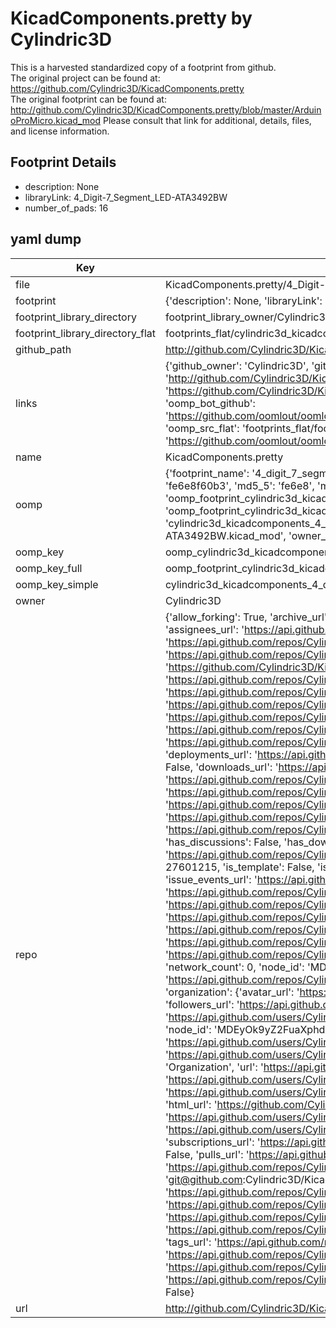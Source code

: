 # KicadComponents.pretty by Cylindric3D  
This is a harvested standardized copy of a footprint from github.  
The original project can be found at:  
https://github.com/Cylindric3D/KicadComponents.pretty  
The original footprint can be found at:
http://github.com/Cylindric3D/KicadComponents.pretty/blob/master/ArduinoProMicro.kicad_mod
Please consult that link for additional, details, files, and license information.  
## Footprint Details
* description: None  
* libraryLink: 4_Digit-7_Segment_LED-ATA3492BW  
* number_of_pads: 16  
## yaml dump  
| Key | Value |  
| --- | --- |  
| file | KicadComponents.pretty/4_Digit-7_Segment_LED-ATA3492BW.kicad_mod |  
| footprint | {'description': None, 'libraryLink': '4_Digit-7_Segment_LED-ATA3492BW', 'number_of_pads': 16} |  
| footprint_library_directory | footprint_library_owner/Cylindric3D_KicadComponents.pretty |  
| footprint_library_directory_flat | footprints_flat/cylindric3d_kicadcomponents_4_digit_7_segment_led_ata3492bw/working |  
| github_path | http://github.com/Cylindric3D/KicadComponents.pretty/blob/master/4_Digit-7_Segment_LED-ATA3492BW.kicad_mod |  
| links | {'github_owner': 'Cylindric3D', 'github_repo_name': 'KicadComponents.pretty', 'github_src': 'http://github.com/Cylindric3D/KicadComponents.pretty/blob/master/ArduinoProMicro.kicad_mod', 'github_src_repo': 'https://github.com/Cylindric3D/KicadComponents.pretty', 'oomp_bot': 'footprints/cylindric3d_kicadcomponents_4_digit_7_segment_led_ata3492bw/working', 'oomp_bot_github': 'https://github.com/oomlout/oomlout_oomp_footprint_bot/tree/main/footprints/cylindric3d_kicadcomponents_4_digit_7_segment_led_ata3492bw/working', 'oomp_src_flat': 'footprints_flat/footprints_flat/cylindric3d_kicadcomponents_4_digit_7_segment_led_ata3492bw/working', 'oomp_src_flat_github': 'https://github.com/oomlout/oomlout_oomp_footprint_src/tree/main/footprints_flat/cylindric3d_kicadcomponents_4_digit_7_segment_led_ata3492bw/working'} |  
| name | KicadComponents.pretty |  
| oomp | {'footprint_name': '4_digit_7_segment_led_ata3492bw', 'library_name': 'kicadcomponents', 'md5': 'fe6e8f60b3d73de1b5b067af7e108938', 'md5_10': 'fe6e8f60b3', 'md5_5': 'fe6e8', 'md5_6': 'fe6e8f', 'oomp_key': 'oomp_cylindric3d_kicadcomponents_4_digit_7_segment_led_ata3492bw', 'oomp_key_extra': 'oomp_footprint_cylindric3d_kicadcomponents_4_digit_7_segment_led_ata3492bw', 'oomp_key_full': 'oomp_footprint_cylindric3d_kicadcomponents_4_digit_7_segment_led_ata3492bw_fe6e8f', 'oomp_key_simple': 'cylindric3d_kicadcomponents_4_digit_7_segment_led_ata3492bw', 'original_filename': 'KicadComponents.pretty/4_Digit-7_Segment_LED-ATA3492BW.kicad_mod', 'owner_name': 'cylindric3d'} |  
| oomp_key | oomp_cylindric3d_kicadcomponents_4_digit_7_segment_led_ata3492bw |  
| oomp_key_full | oomp_footprint_cylindric3d_kicadcomponents_4_digit_7_segment_led_ata3492bw |  
| oomp_key_simple | cylindric3d_kicadcomponents_4_digit_7_segment_led_ata3492bw |  
| owner | Cylindric3D |  
| repo | {'allow_forking': True, 'archive_url': 'https://api.github.com/repos/Cylindric3D/KicadComponents.pretty/{archive_format}{/ref}', 'archived': False, 'assignees_url': 'https://api.github.com/repos/Cylindric3D/KicadComponents.pretty/assignees{/user}', 'blobs_url': 'https://api.github.com/repos/Cylindric3D/KicadComponents.pretty/git/blobs{/sha}', 'branches_url': 'https://api.github.com/repos/Cylindric3D/KicadComponents.pretty/branches{/branch}', 'clone_url': 'https://github.com/Cylindric3D/KicadComponents.pretty.git', 'collaborators_url': 'https://api.github.com/repos/Cylindric3D/KicadComponents.pretty/collaborators{/collaborator}', 'comments_url': 'https://api.github.com/repos/Cylindric3D/KicadComponents.pretty/comments{/number}', 'commits_url': 'https://api.github.com/repos/Cylindric3D/KicadComponents.pretty/commits{/sha}', 'compare_url': 'https://api.github.com/repos/Cylindric3D/KicadComponents.pretty/compare/{base}...{head}', 'contents_url': 'https://api.github.com/repos/Cylindric3D/KicadComponents.pretty/contents/{+path}', 'contributors_url': 'https://api.github.com/repos/Cylindric3D/KicadComponents.pretty/contributors', 'created_at': '2014-12-05T17:01:15Z', 'default_branch': 'master', 'deployments_url': 'https://api.github.com/repos/Cylindric3D/KicadComponents.pretty/deployments', 'description': 'My custom KiCad components', 'disabled': False, 'downloads_url': 'https://api.github.com/repos/Cylindric3D/KicadComponents.pretty/downloads', 'events_url': 'https://api.github.com/repos/Cylindric3D/KicadComponents.pretty/events', 'fork': False, 'forks': 0, 'forks_count': 0, 'forks_url': 'https://api.github.com/repos/Cylindric3D/KicadComponents.pretty/forks', 'full_name': 'Cylindric3D/KicadComponents.pretty', 'git_commits_url': 'https://api.github.com/repos/Cylindric3D/KicadComponents.pretty/git/commits{/sha}', 'git_refs_url': 'https://api.github.com/repos/Cylindric3D/KicadComponents.pretty/git/refs{/sha}', 'git_tags_url': 'https://api.github.com/repos/Cylindric3D/KicadComponents.pretty/git/tags{/sha}', 'git_url': 'git://github.com/Cylindric3D/KicadComponents.pretty.git', 'has_discussions': False, 'has_downloads': True, 'has_issues': True, 'has_pages': False, 'has_projects': True, 'has_wiki': True, 'homepage': None, 'hooks_url': 'https://api.github.com/repos/Cylindric3D/KicadComponents.pretty/hooks', 'html_url': 'https://github.com/Cylindric3D/KicadComponents.pretty', 'id': 27601215, 'is_template': False, 'issue_comment_url': 'https://api.github.com/repos/Cylindric3D/KicadComponents.pretty/issues/comments{/number}', 'issue_events_url': 'https://api.github.com/repos/Cylindric3D/KicadComponents.pretty/issues/events{/number}', 'issues_url': 'https://api.github.com/repos/Cylindric3D/KicadComponents.pretty/issues{/number}', 'keys_url': 'https://api.github.com/repos/Cylindric3D/KicadComponents.pretty/keys{/key_id}', 'labels_url': 'https://api.github.com/repos/Cylindric3D/KicadComponents.pretty/labels{/name}', 'language': None, 'languages_url': 'https://api.github.com/repos/Cylindric3D/KicadComponents.pretty/languages', 'license': None, 'merges_url': 'https://api.github.com/repos/Cylindric3D/KicadComponents.pretty/merges', 'milestones_url': 'https://api.github.com/repos/Cylindric3D/KicadComponents.pretty/milestones{/number}', 'mirror_url': None, 'name': 'KicadComponents.pretty', 'network_count': 0, 'node_id': 'MDEwOlJlcG9zaXRvcnkyNzYwMTIxNQ==', 'notifications_url': 'https://api.github.com/repos/Cylindric3D/KicadComponents.pretty/notifications{?since,all,participating}', 'open_issues': 0, 'open_issues_count': 0, 'organization': {'avatar_url': 'https://avatars.githubusercontent.com/u/5824441?v=4', 'events_url': 'https://api.github.com/users/Cylindric3D/events{/privacy}', 'followers_url': 'https://api.github.com/users/Cylindric3D/followers', 'following_url': 'https://api.github.com/users/Cylindric3D/following{/other_user}', 'gists_url': 'https://api.github.com/users/Cylindric3D/gists{/gist_id}', 'gravatar_id': '', 'html_url': 'https://github.com/Cylindric3D', 'id': 5824441, 'login': 'Cylindric3D', 'node_id': 'MDEyOk9yZ2FuaXphdGlvbjU4MjQ0NDE=', 'organizations_url': 'https://api.github.com/users/Cylindric3D/orgs', 'received_events_url': 'https://api.github.com/users/Cylindric3D/received_events', 'repos_url': 'https://api.github.com/users/Cylindric3D/repos', 'site_admin': False, 'starred_url': 'https://api.github.com/users/Cylindric3D/starred{/owner}{/repo}', 'subscriptions_url': 'https://api.github.com/users/Cylindric3D/subscriptions', 'type': 'Organization', 'url': 'https://api.github.com/users/Cylindric3D'}, 'owner': {'avatar_url': 'https://avatars.githubusercontent.com/u/5824441?v=4', 'events_url': 'https://api.github.com/users/Cylindric3D/events{/privacy}', 'followers_url': 'https://api.github.com/users/Cylindric3D/followers', 'following_url': 'https://api.github.com/users/Cylindric3D/following{/other_user}', 'gists_url': 'https://api.github.com/users/Cylindric3D/gists{/gist_id}', 'gravatar_id': '', 'html_url': 'https://github.com/Cylindric3D', 'id': 5824441, 'login': 'Cylindric3D', 'node_id': 'MDEyOk9yZ2FuaXphdGlvbjU4MjQ0NDE=', 'organizations_url': 'https://api.github.com/users/Cylindric3D/orgs', 'received_events_url': 'https://api.github.com/users/Cylindric3D/received_events', 'repos_url': 'https://api.github.com/users/Cylindric3D/repos', 'site_admin': False, 'starred_url': 'https://api.github.com/users/Cylindric3D/starred{/owner}{/repo}', 'subscriptions_url': 'https://api.github.com/users/Cylindric3D/subscriptions', 'type': 'Organization', 'url': 'https://api.github.com/users/Cylindric3D'}, 'private': False, 'pulls_url': 'https://api.github.com/repos/Cylindric3D/KicadComponents.pretty/pulls{/number}', 'pushed_at': '2014-12-22T01:30:17Z', 'releases_url': 'https://api.github.com/repos/Cylindric3D/KicadComponents.pretty/releases{/id}', 'size': 212, 'ssh_url': 'git@github.com:Cylindric3D/KicadComponents.pretty.git', 'stargazers_count': 0, 'stargazers_url': 'https://api.github.com/repos/Cylindric3D/KicadComponents.pretty/stargazers', 'statuses_url': 'https://api.github.com/repos/Cylindric3D/KicadComponents.pretty/statuses/{sha}', 'subscribers_count': 2, 'subscribers_url': 'https://api.github.com/repos/Cylindric3D/KicadComponents.pretty/subscribers', 'subscription_url': 'https://api.github.com/repos/Cylindric3D/KicadComponents.pretty/subscription', 'svn_url': 'https://github.com/Cylindric3D/KicadComponents.pretty', 'tags_url': 'https://api.github.com/repos/Cylindric3D/KicadComponents.pretty/tags', 'teams_url': 'https://api.github.com/repos/Cylindric3D/KicadComponents.pretty/teams', 'temp_clone_token': None, 'topics': [], 'trees_url': 'https://api.github.com/repos/Cylindric3D/KicadComponents.pretty/git/trees{/sha}', 'updated_at': '2014-12-05T17:01:15Z', 'url': 'https://api.github.com/repos/Cylindric3D/KicadComponents.pretty', 'visibility': 'public', 'watchers': 0, 'watchers_count': 0, 'web_commit_signoff_required': False} |  
| url | http://github.com/Cylindric3D/KicadComponents.pretty |  

